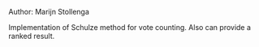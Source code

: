 Author: Marijn Stollenga

Implementation of Schulze method for vote counting.
Also can provide a ranked result.